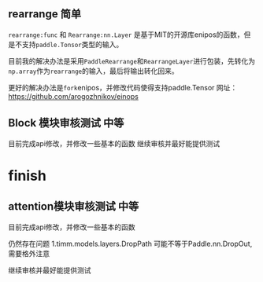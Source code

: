 ## rearrange 简单
`rearrange:func` 和 `Rearrange:nn.Layer` 是基于MIT的开源库enipos的函数，但是不支持`paddle.Tonsor`类型的输入。

目前我的解决办法是采用`PaddleRearrange`和`RearrangeLayer`进行包装，先转化为`np.array`作为`rearrange`的输入，最后将输出转化回来。

更好的解决办法是`fork`enipos，并修改代码使得支持paddle.Tensor 网址： https://github.com/arogozhnikov/einops



## Block 模块审核测试 中等

目前完成api修改，并修改一些基本的函数
继续审核并最好能提供测试




# finish
## attention模块审核测试 中等

目前完成api修改，并修改一些基本的函数

仍然存在问题 1.timm.models.layers.DropPath 可能不等于Paddle.nn.DropOut,需要格外注意

继续审核并最好能提供测试